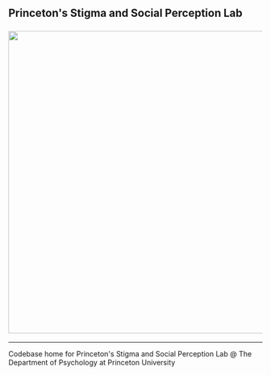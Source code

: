 ## Princeton's Stigma and Social Perception Lab
<h3 align="center">
    <a href="https://www.princeton.edu/">
        <img src="https://www.princeton.edu/themes/custom/tony/logo.svg" width="600px">
    </a>
</h3>

---

Codebase home for Princeton's Stigma and Social Perception Lab @ The Department of Psychology at Princeton University
